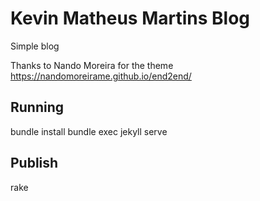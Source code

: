 # Kevin Matheus Martins Blog

Simple blog

Thanks to Nando Moreira for the theme https://nandomoreirame.github.io/end2end/

## Running

bundle install
bundle exec jekyll serve

## Publish

rake